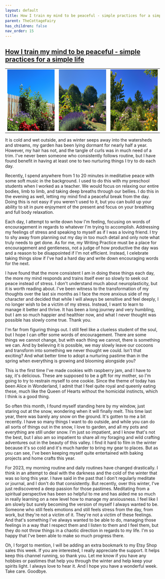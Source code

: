 ```yaml
---
layout: default
title: How I train my mind to be peaceful - simple practices for a simple life
parent: TheCottageFairy
has_children: false
nav_order: 15
---
```


## [How I train my mind to be peaceful - simple practices for a simple life](https://www.youtube.com/watch?v=un98ViFDwtQ)

<div>
<table align="center">
	<tr>
		<td align="center">
			<img src="../../assets/cottage_fairy_ai_generated_photos/How_I_train_my_mind_to_be_peaceful_-_simple_practices_for_a_simple_life-[un98ViFDwtQ]/generated_00.png" height="200" width="200"/>
		</td>
		<td align="center">
			<img src="../../assets/cottage_fairy_ai_generated_photos/How_I_train_my_mind_to_be_peaceful_-_simple_practices_for_a_simple_life-[un98ViFDwtQ]/generated_01.png" height="200" width="200"/>
		</td>
		<td align="center">
			<img src="../../assets/cottage_fairy_ai_generated_photos/How_I_train_my_mind_to_be_peaceful_-_simple_practices_for_a_simple_life-[un98ViFDwtQ]/generated_02.png" height="200" width="200"/>
		</td>
	</tr>
</table>
</div>

It is cold and wet outside, and as winter seeps away into the watersheds and streams, my garden has been lying dormant for nearly half a year. However, my hair has not, and the tangle of curls was in much need of a trim. I've never been someone who consistently follows routine, but I have found benefit in having at least one to two nurturing things I try to do each day.

Recently, I spend anywhere from 1 to 20 minutes in meditative peace with some soft music in the background. I used to do this with my preschool students when I worked as a teacher. We would focus on relaxing our entire bodies, limb to limb, and taking deep breaths through our bellies. I do this in the evening as well, letting my mind find a peaceful break from the day. Doing this is not easy if you weren't used to it, but you can build up your ability to sit in pure enjoyment of the present and focus on your breathing and full body relaxation.

Each day, I attempt to write down how I'm feeling, focusing on words of encouragement in regards to whatever I'm trying to accomplish. Addressing my feelings of stress and speaking to myself as if I was a loving friend. I try to shy away from planning out my day in too much detail and only note what truly needs to get done. As for me, my Writing Practice must be a place for encouragement and gentleness, not a judge of how productive the day was and a reason to be disappointed if I'm not efficient. Instead, I celebrate taking things slow if I've had a hard day and write down encouraging words for the next.

I have found that the more consistent I am in doing these things each day, the more my mind responds and trains itself ever so slowly to seek out peace instead of stress. I don't understand much about neuroplasticity, but it is worth reading about. I've been witness to the transformation of my thoughts over the last six months as I face the more anxious side of my character and decided that while I will always be sensitive and feel deeply, I no longer wish to be a victim of my stress. Instead, I want to learn to manage it better and thrive. It has been a long journey and very humbling, but I am so much happier and healthier now, and what I never thought was possible has slowly come true. Thank you.

I'm far from figuring things out. I still feel like a clueless student of the soul, but I hope I can offer some words of encouragement. There are some things we cannot change, but with each thing we cannot, there is something we can. And by believing it is possible, we may slowly leave our cocoons and transform into something we never thought we could. Isn't that exciting? And what better time to adopt a nurturing pastime than in the spring when everything is growing and blooming alongside you?

This is the first time I've made cookies with raspberry jam, and I have to say, it's delicious. These are supposed to be a gift for my mother, so I'm going to try to restrain myself to one cookie. Since the theme of today has been Alice in Wonderland, I admit that I feel quite royal and queenly eating these, much like the Queen of Hearts without the homicidal instincts, which I think is a good thing.

So often this month, I found myself standing here by my window, just staring out at the snow, wondering when it will finally melt. This time last year, there was barely any snow on the ground. It's gotten to me a bit recently. I have so many things I want to do outside, and while you can do all sorts of things out in the snow, I love to garden, and all my pots and everything are still under snow. I'm just so impatient, and I know that's not the best, but I also am so impatient to share all my foraging and wild crafting adventures out in the beauty of this valley. I find it hard to film in the winter because it's so cold and it's much harder to bring my gear to places. But as you can see, I've been keeping myself quite entertained with baking projects and home crafts this year.

For 2023, my morning routine and daily routines have changed drastically. I think in an attempt to deal with the darkness and the cold of the winter that was so long this year. I have said in the past that I don't regularly meditate or journal, and I don't do that consistently. But recently, over this winter, I've just rediscovered a deep passion for those pastimes. Meditating from a spiritual perspective has been so helpful to me and has aided me so much in really learning on a new level how to manage my anxiousness. I feel like I am slowly but surely becoming the version of myself I always wanted to be. Someone who still feels emotions and still feels stress from the day, from work, but they're not a victim of it. They're not a victim of these feelings. And that's something I've always wanted to be able to do, managing those feelings in a way that I respect them and I listen to them and I feel them, but they do not throw things in a chaotic direction in regards to my life. I'm so happy that I've been able to make so much progress there.

Oh, I forgot to mention, I will be adding an extra bookmark to my Etsy Shop sales this week. If you are interested, I really appreciate the support. It helps keep this channel running, so thank you. Let me know if you have any hobbies or pastimes that help you through the winter and help keep your spirits light. I always love to hear it. And I hope you have a wonderful week. Take care. Goodbye.